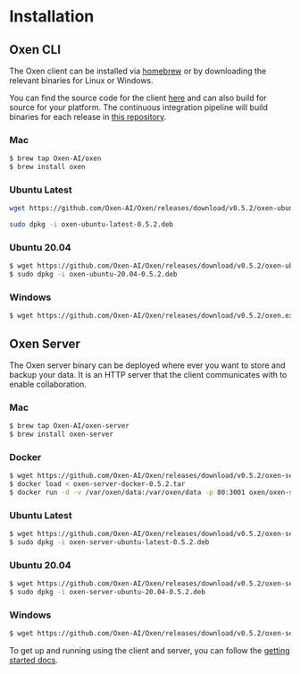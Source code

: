 # Installation

## Oxen CLI

The Oxen client can be installed via [homebrew](https://brew.sh/) or by downloading the relevant binaries for Linux or Windows.

You can find the source code for the client [here](https://github.com/Oxen-AI/Oxen) and can also build for source for your platform. The continuous integration pipeline will build binaries for each release in [this repository]((https://github.com/Oxen-AI/Oxen)).

### Mac

```bash
$ brew tap Oxen-AI/oxen
$ brew install oxen
```

### Ubuntu Latest

```bash
wget https://github.com/Oxen-AI/Oxen/releases/download/v0.5.2/oxen-ubuntu-latest-0.5.2.deb
```

```bash
sudo dpkg -i oxen-ubuntu-latest-0.5.2.deb
```

### Ubuntu 20.04

```bash
$ wget https://github.com/Oxen-AI/Oxen/releases/download/v0.5.2/oxen-ubuntu-20.04-0.5.2.deb
$ sudo dpkg -i oxen-ubuntu-20.04-0.5.2.deb
```

### Windows

```bash
$ wget https://github.com/Oxen-AI/Oxen/releases/download/v0.5.2/oxen.exe
```

## Oxen Server

The Oxen server binary can be deployed where ever you want to store and backup your data. It is an HTTP server that the client communicates with to enable collaboration.

### Mac

```bash
$ brew tap Oxen-AI/oxen-server
$ brew install oxen-server
```

### Docker

```bash
$ wget https://github.com/Oxen-AI/Oxen/releases/download/v0.5.2/oxen-server-docker-0.5.2.tar
$ docker load < oxen-server-docker-0.5.2.tar
$ docker run -d -v /var/oxen/data:/var/oxen/data -p 80:3001 oxen/oxen-server:latest
```

### Ubuntu Latest

```bash
$ wget https://github.com/Oxen-AI/Oxen/releases/download/v0.5.2/oxen-server-ubuntu-latest-0.5.2.deb
$ sudo dpkg -i oxen-server-ubuntu-latest-0.5.2.deb
```

### Ubuntu 20.04

```bash
$ wget https://github.com/Oxen-AI/Oxen/releases/download/v0.5.2/oxen-server-ubuntu-20.04-0.5.2.deb
$ sudo dpkg -i oxen-server-ubuntu-20.04-0.5.2.deb
```

### Windows

```bash
$ wget https://github.com/Oxen-AI/Oxen/releases/download/v0.5.2/oxen-server.exe
```

To get up and running using the client and server, you can follow the [getting started docs](README.md).
